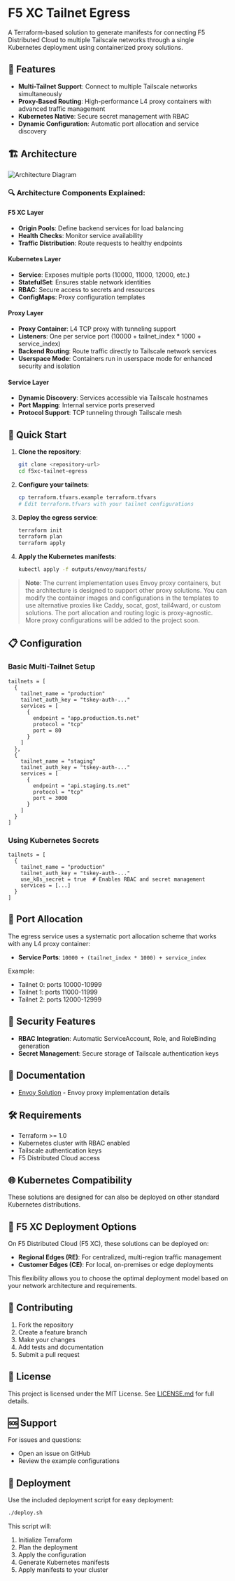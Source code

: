 # F5 XC Tailnet Egress

A Terraform-based solution to generate manifests for connecting F5 Distributed Cloud to multiple Tailscale networks through a single Kubernetes deployment using containerized proxy solutions.

## 🌟 Features

- **Multi-Tailnet Support**: Connect to multiple Tailscale networks simultaneously
- **Proxy-Based Routing**: High-performance L4 proxy containers with advanced traffic management
- **Kubernetes Native**: Secure secret management with RBAC
- **Dynamic Configuration**: Automatic port allocation and service discovery

## 🏗️ Architecture

![Architecture Diagram](docs/images/architecture.svg)

### **🔍 Architecture Components Explained:**

#### **F5 XC Layer**

- **Origin Pools**: Define backend services for load balancing
- **Health Checks**: Monitor service availability
- **Traffic Distribution**: Route requests to healthy endpoints

#### **Kubernetes Layer**

- **Service**: Exposes multiple ports (10000, 11000, 12000, etc.)
- **StatefulSet**: Ensures stable network identities
- **RBAC**: Secure access to secrets and resources
- **ConfigMaps**: Proxy configuration templates

#### **Proxy Layer**

- **Proxy Container**: L4 TCP proxy with tunneling support
- **Listeners**: One per service port (10000 + tailnet_index \* 1000 + service_index)
- **Backend Routing**: Route traffic directly to Tailscale network services
- **Userspace Mode**: Containers run in userspace mode for enhanced security and isolation

#### **Service Layer**

- **Dynamic Discovery**: Services accessible via Tailscale hostnames
- **Port Mapping**: Internal service ports preserved
- **Protocol Support**: TCP tunneling through Tailscale mesh

## 🚀 Quick Start

1. **Clone the repository**:

   ```bash
   git clone <repository-url>
   cd f5xc-tailnet-egress
   ```

2. **Configure your tailnets**:

   ```bash
   cp terraform.tfvars.example terraform.tfvars
   # Edit terraform.tfvars with your tailnet configurations
   ```

3. **Deploy the egress service**:

   ```bash
   terraform init
   terraform plan
   terraform apply
   ```

4. **Apply the Kubernetes manifests**:
   ```bash
   kubectl apply -f outputs/envoy/manifests/
   ```

> **Note**: The current implementation uses Envoy proxy containers, but the architecture is designed to support other proxy solutions. You can modify the container images and configurations in the templates to use alternative proxies like Caddy, socat, gost, tail4ward, or custom solutions. The port allocation and routing logic is proxy-agnostic. More proxy configurations will be added to the project soon.

## 📋 Configuration

### Basic Multi-Tailnet Setup

```hcl
tailnets = [
  {
    tailnet_name = "production"
    tailnet_auth_key = "tskey-auth-..."
    services = [
      {
        endpoint = "app.production.ts.net"
        protocol = "tcp"
        port = 80
      }
    ]
  },
  {
    tailnet_name = "staging"
    tailnet_auth_key = "tskey-auth-..."
    services = [
      {
        endpoint = "api.staging.ts.net"
        protocol = "tcp"
        port = 3000
      }
    ]
  }
]
```

### Using Kubernetes Secrets

```hcl
tailnets = [
  {
    tailnet_name = "production"
    tailnet_auth_key = "tskey-auth-..."
    use_k8s_secret = true  # Enables RBAC and secret management
    services = [...]
  }
]
```

## 🔧 Port Allocation

The egress service uses a systematic port allocation scheme that works with any L4 proxy container:

- **Service Ports**: `10000 + (tailnet_index * 1000) + service_index`

Example:

- Tailnet 0: ports 10000-10999
- Tailnet 1: ports 11000-11999
- Tailnet 2: ports 12000-12999

## 🔐 Security Features

- **RBAC Integration**: Automatic ServiceAccount, Role, and RoleBinding generation
- **Secret Management**: Secure storage of Tailscale authentication keys

## 📖 Documentation

- [Envoy Solution](docs/envoy.md) - Envoy proxy implementation details

## 🛠️ Requirements

- Terraform >= 1.0
- Kubernetes cluster with RBAC enabled
- Tailscale authentication keys
- F5 Distributed Cloud access

## 🌐 Kubernetes Compatibility

These solutions are designed for can also be deployed on other standard Kubernetes distributions.

## 🏢 F5 XC Deployment Options

On F5 Distributed Cloud (F5 XC), these solutions can be deployed on:

- **Regional Edges (RE)**: For centralized, multi-region traffic management
- **Customer Edges (CE)**: For local, on-premises or edge deployments

This flexibility allows you to choose the optimal deployment model based on your network architecture and requirements.

## 🤝 Contributing

1. Fork the repository
2. Create a feature branch
3. Make your changes
4. Add tests and documentation
5. Submit a pull request

## 📄 License

This project is licensed under the MIT License. See [LICENSE.md](LICENSE.md) for full details.

## 🆘 Support

For issues and questions:

- Open an issue on GitHub
- Review the example configurations

## 🔄 Deployment

Use the included deployment script for easy deployment:

```bash
./deploy.sh
```

This script will:

1. Initialize Terraform
2. Plan the deployment
3. Apply the configuration
4. Generate Kubernetes manifests
5. Apply manifests to your cluster
